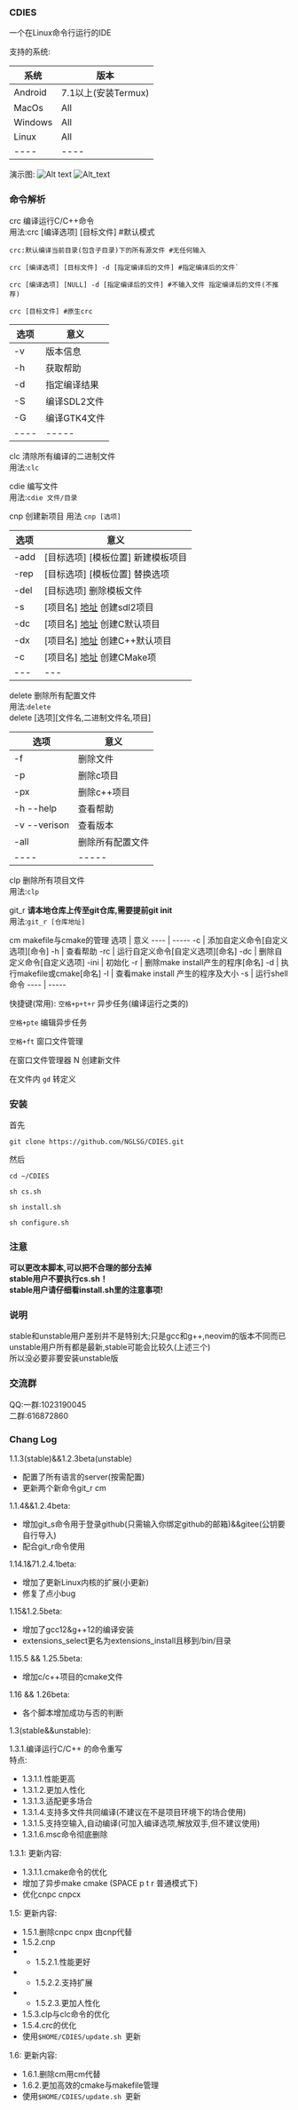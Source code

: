 ### CDIES

一个在Linux命令行运行的IDE

支持的系统:

系统 | 版本
---- | ----
Android | 7.1以上(安装Termux)
MacOs | All
Windows |All
Linux | All
---- | ----


演示图:
![Alt text](/path/demonstration.jpg)
![Alt_text](/path/demonstration.gif)
### 命令解析

crc 编译运行C/C++命令  
用法:crc [编译选项] [目标文件] #默认模式

    crc:默认编译当前目录(包含子目录)下的所有源文件 #无任何输入

    crc [编译选项] [目标文件] -d [指定编译后的文件] #指定编译后的文件`

    crc [编译选项] [NULL] -d [指定编译后的文件] #不输入文件 指定编译后的文件(不推荐)

    crc [目标文件] #原生crc

选项 | 意义
---- | ----- 
-v   | 版本信息
-h   | 获取帮助
-d   | 指定编译结果
-S   | 编译SDL2文件
-G   | 编译GTK4文件
---- | ----- 

clc 清除所有编译的二进制文件  
用法:`clc`

cdie 编写文件  
用法:`cdie 文件/目录`

cnp 创建新项目
用法 `cnp [选项] `

选项 | 意义
---  | ---
-add | [目标选项] [模板位置] 新建模板项目
-rep | [目标选项] [模板位置] 替换选项
-del | [目标选项] 删除模板文件
-s   | [项目名] [地址](可为空) 创建sdl2项目
-dc  | [项目名] [地址](可为空) 创建C默认项目
-dx  | [项目名] [地址](可为空) 创建C++默认项目
-c   | [项目名] [地址](可为空) 创建CMake项
---  | ---

delete 删除所有配置文件  
用法:`delete`  
delete [选项][文件名,二进制文件名,项目]  

选项 | 意义
---- | ----- 
-f   | 删除文件
-p   | 删除c项目
-px  | 删除c++项目
-h --help | 查看帮助
-v --verison | 查看版本
-all | 删除所有配置文件
---- | ----- 

clp 删除所有项目文件  
用法:`clp`

git_r **请本地仓库上传至git仓库,需要提前git init**  
用法:`git_r [仓库地址]`

cm  makefile与cmake的管理
选项 | 意义
---- | ----- 
-c   | 添加自定义命令[自定义选项][命令]
-h   | 查看帮助
-rc  | 运行自定义命令[自定义选项][命名]
-dc  | 删除自定义命令[自定义选项]
-ini | 初始化
-r   | 删除make install产生的程序[命名]
-d   | 执行makefile或cmake[命名]
-l   | 查看make install 产生的程序及大小
-s   | 运行shell命令
---- | ----- 

快捷键(常用):
`空格+p+t+r` 异步任务(编译运行之类的)

`空格+pte` 编辑异步任务

`空格+ft` 窗口文件管理

在窗口文件管理器 N 创建新文件

在文件内 `gd` 转定义
### 安装

首先

`git clone https://github.com/NGLSG/CDIES.git`

然后

`cd ~/CDIES`

`sh cs.sh`

`sh install.sh`

`sh configure.sh`


### 注意
**可以更改本脚本,可以把不合理的部分去掉  
stable用户不要执行cs.sh！  
stable用户请仔细看install.sh里的注意事项!**

### 说明
stable和unstable用户差别并不是特别大;只是gcc和g++,neovim的版本不同而已  
unstable用户所有都是最新,stable可能会比较久(上述三个)  
所以没必要非要安装unstable版  

### 交流群
QQ:一群:1023190045  
   二群:616872860  


### Chang Log
1.1.3(stable)&&1.2.3beta(unstable)
* 配置了所有语言的server(按需配置)  
* 更新两个新命令git_r cm

1.1.4&&1.2.4beta:
* 增加git_s命令用于登录github(只需输入你绑定github的邮箱)&&gitee(公钥要自行导入)  
* 配合git_r命令使用

1.14.1&71.2.4.1beta:
* 增加了更新Linux内核的扩展(小更新)  
* 修复了点小bug

1.15&1.2.5beta:
* 增加了gcc12&g++12的编译安装  
* extensions_select更名为extensions_install且移到/bin/目录  

1.15.5 && 1.25.5beta:
* 增加c/c++项目的cmake文件

1.16 && 1.26beta:
* 各个脚本增加成功与否的判断  

1.3(stable&&unstable):

1.3.1.编译运行C/C++ 的命令重写  
特点:
* 1.3.1.1.性能更高  
* 1.3.1.2.更加人性化  
* 1.3.1.3.适配更多场合  
* 1.3.1.4.支持多文件共同编译(不建议在不是项目环境下的场合使用)  
* 1.3.1.5.支持空输入,自动编译(可加入编译选项,解放双手,但不建议使用)  
* 1.3.1.6.msc命令彻底删除  

1.3.1:
更新内容:
* 1.3.1.1.cmake命令的优化  
* 增加了异步make cmake (SPACE p t r 普通模式下)  
* 优化cnpc cnpcx  

1.5:
更新内容:
* 1.5.1.删除cnpc cnpx 由cnp代替
* 1.5.2.cnp
* * 1.5.2.1.性能更好
* * 1.5.2.2.支持扩展
* * 1.5.2.3.更加人性化
* 1.5.3.clp与clc命令的优化
* 1.5.4.crc的优化
* 使用`$HOME/CDIES/update.sh `更新

1.6:
更新内容:
* 1.6.1.删除cm用cm代替
* 1.6.2.更加高效的cmake与makefile管理
* 使用`$HOME/CDIES/update.sh `更新

